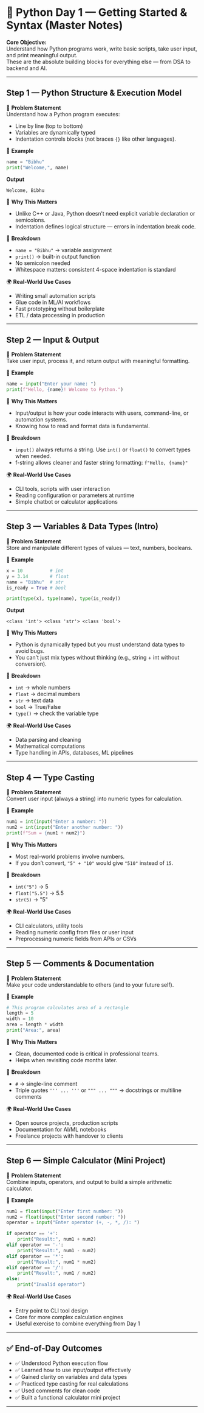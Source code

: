 # 🐍 Python Day 1 — Getting Started & Syntax (Master Notes)

**Core Objective:**  
Understand how Python programs work, write basic scripts, take user input, and print meaningful output.  
These are the absolute building blocks for everything else — from DSA to backend and AI.

---

## Step 1 — Python Structure & Execution Model

📜 **Problem Statement**  
Understand how a Python program executes:
- Line by line (top to bottom)
- Variables are dynamically typed
- Indentation controls blocks (not braces `{}` like other languages).

🧮 **Example**
```python
name = "Bibhu"
print("Welcome,", name)
```

**Output**
```
Welcome, Bibhu
```

🧠 **Why This Matters**  
- Unlike C++ or Java, Python doesn’t need explicit variable declaration or semicolons.  
- Indentation defines logical structure — errors in indentation break code.

🧰 **Breakdown**
- `name = "Bibhu"` → variable assignment  
- `print()` → built-in output function  
- No semicolon needed  
- Whitespace matters: consistent 4-space indentation is standard

🌍 **Real-World Use Cases**
- Writing small automation scripts  
- Glue code in ML/AI workflows  
- Fast prototyping without boilerplate  
- ETL / data processing in production

---

## Step 2 — Input & Output

📜 **Problem Statement**  
Take user input, process it, and return output with meaningful formatting.

🧮 **Example**
```python
name = input("Enter your name: ")
print(f"Hello, {name}! Welcome to Python.")
```

🧠 **Why This Matters**  
- Input/output is how your code interacts with users, command-line, or automation systems.  
- Knowing how to read and format data is fundamental.

🧰 **Breakdown**
- `input()` always returns a string. Use `int()` or `float()` to convert types when needed.  
- f-string allows cleaner and faster string formatting: `f"Hello, {name}"`

🌍 **Real-World Use Cases**
- CLI tools, scripts with user interaction  
- Reading configuration or parameters at runtime  
- Simple chatbot or calculator applications

---

## Step 3 — Variables & Data Types (Intro)

📜 **Problem Statement**  
Store and manipulate different types of values — text, numbers, booleans.

🧮 **Example**
```python
x = 10          # int
y = 3.14        # float
name = "Bibhu"  # str
is_ready = True # bool

print(type(x), type(name), type(is_ready))
```

**Output**
```
<class 'int'> <class 'str'> <class 'bool'>
```

🧠 **Why This Matters**  
- Python is dynamically typed but you must understand data types to avoid bugs.  
- You can’t just mix types without thinking (e.g., string + int without conversion).

🧰 **Breakdown**
- `int` → whole numbers  
- `float` → decimal numbers  
- `str` → text data  
- `bool` → True/False  
- `type()` → check the variable type

🌍 **Real-World Use Cases**
- Data parsing and cleaning  
- Mathematical computations  
- Type handling in APIs, databases, ML pipelines

---

## Step 4 — Type Casting

📜 **Problem Statement**  
Convert user input (always a string) into numeric types for calculation.

🧮 **Example**
```python
num1 = int(input("Enter a number: "))
num2 = int(input("Enter another number: "))
print(f"Sum = {num1 + num2}")
```

🧠 **Why This Matters**  
- Most real-world problems involve numbers.  
- If you don’t convert, `"5" + "10"` would give `"510"` instead of `15`.

🧰 **Breakdown**
- `int("5")` → 5  
- `float("5.5")` → 5.5  
- `str(5)` → "5"

🌍 **Real-World Use Cases**
- CLI calculators, utility tools  
- Reading numeric config from files or user input  
- Preprocessing numeric fields from APIs or CSVs

---

## Step 5 — Comments & Documentation

📜 **Problem Statement**  
Make your code understandable to others (and to your future self).

🧮 **Example**
```python
# This program calculates area of a rectangle
length = 5
width = 10
area = length * width
print("Area:", area)
```

🧠 **Why This Matters**  
- Clean, documented code is critical in professional teams.  
- Helps when revisiting code months later.

🧰 **Breakdown**
- `#` → single-line comment  
- Triple quotes `''' ... '''` or `""" ... """` → docstrings or multiline comments

🌍 **Real-World Use Cases**
- Open source projects, production scripts  
- Documentation for AI/ML notebooks  
- Freelance projects with handover to clients

---

## Step 6 — Simple Calculator (Mini Project)

📜 **Problem Statement**  
Combine inputs, operators, and output to build a simple arithmetic calculator.

🧮 **Example**
```python
num1 = float(input("Enter first number: "))
num2 = float(input("Enter second number: "))
operator = input("Enter operator (+, -, *, /): ")

if operator == '+':
    print("Result:", num1 + num2)
elif operator == '-':
    print("Result:", num1 - num2)
elif operator == '*':
    print("Result:", num1 * num2)
elif operator == '/':
    print("Result:", num1 / num2)
else:
    print("Invalid operator")
```

🌍 **Real-World Use Cases**
- Entry point to CLI tool design  
- Core for more complex calculation engines  
- Useful exercise to combine everything from Day 1

---

## ✅ End-of-Day Outcomes

- ✅ Understood Python execution flow  
- ✅ Learned how to use input/output effectively  
- ✅ Gained clarity on variables and data types  
- ✅ Practiced type casting for real calculations  
- ✅ Used comments for clean code  
- ✅ Built a functional calculator mini project

---
